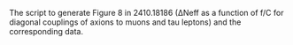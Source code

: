 The script to generate Figure 8 in 2410.18186 (∆Neff as a function of f/C for diagonal couplings of axions to muons and tau leptons) and the corresponding data.
